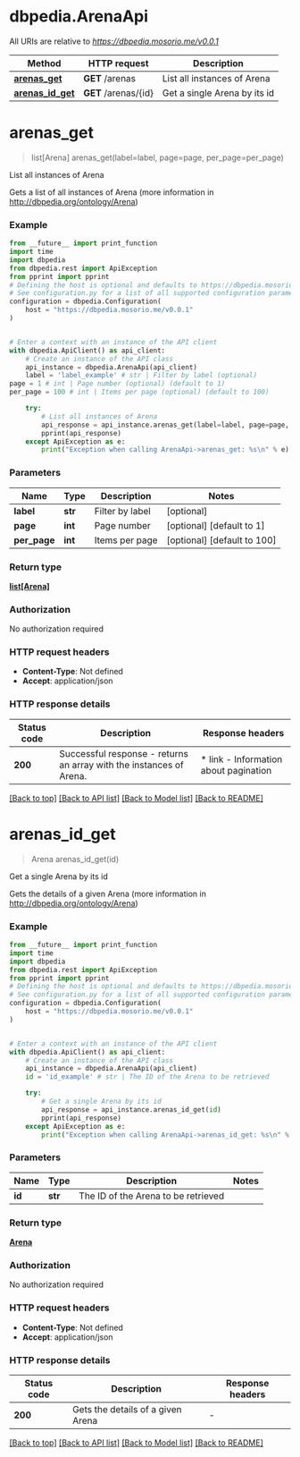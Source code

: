 # dbpedia.ArenaApi

All URIs are relative to *https://dbpedia.mosorio.me/v0.0.1*

Method | HTTP request | Description
------------- | ------------- | -------------
[**arenas_get**](ArenaApi.md#arenas_get) | **GET** /arenas | List all instances of Arena
[**arenas_id_get**](ArenaApi.md#arenas_id_get) | **GET** /arenas/{id} | Get a single Arena by its id


# **arenas_get**
> list[Arena] arenas_get(label=label, page=page, per_page=per_page)

List all instances of Arena

Gets a list of all instances of Arena (more information in http://dbpedia.org/ontology/Arena)

### Example

```python
from __future__ import print_function
import time
import dbpedia
from dbpedia.rest import ApiException
from pprint import pprint
# Defining the host is optional and defaults to https://dbpedia.mosorio.me/v0.0.1
# See configuration.py for a list of all supported configuration parameters.
configuration = dbpedia.Configuration(
    host = "https://dbpedia.mosorio.me/v0.0.1"
)


# Enter a context with an instance of the API client
with dbpedia.ApiClient() as api_client:
    # Create an instance of the API class
    api_instance = dbpedia.ArenaApi(api_client)
    label = 'label_example' # str | Filter by label (optional)
page = 1 # int | Page number (optional) (default to 1)
per_page = 100 # int | Items per page (optional) (default to 100)

    try:
        # List all instances of Arena
        api_response = api_instance.arenas_get(label=label, page=page, per_page=per_page)
        pprint(api_response)
    except ApiException as e:
        print("Exception when calling ArenaApi->arenas_get: %s\n" % e)
```

### Parameters

Name | Type | Description  | Notes
------------- | ------------- | ------------- | -------------
 **label** | **str**| Filter by label | [optional] 
 **page** | **int**| Page number | [optional] [default to 1]
 **per_page** | **int**| Items per page | [optional] [default to 100]

### Return type

[**list[Arena]**](Arena.md)

### Authorization

No authorization required

### HTTP request headers

 - **Content-Type**: Not defined
 - **Accept**: application/json

### HTTP response details
| Status code | Description | Response headers |
|-------------|-------------|------------------|
**200** | Successful response - returns an array with the instances of Arena. |  * link - Information about pagination <br>  |

[[Back to top]](#) [[Back to API list]](../README.md#documentation-for-api-endpoints) [[Back to Model list]](../README.md#documentation-for-models) [[Back to README]](../README.md)

# **arenas_id_get**
> Arena arenas_id_get(id)

Get a single Arena by its id

Gets the details of a given Arena (more information in http://dbpedia.org/ontology/Arena)

### Example

```python
from __future__ import print_function
import time
import dbpedia
from dbpedia.rest import ApiException
from pprint import pprint
# Defining the host is optional and defaults to https://dbpedia.mosorio.me/v0.0.1
# See configuration.py for a list of all supported configuration parameters.
configuration = dbpedia.Configuration(
    host = "https://dbpedia.mosorio.me/v0.0.1"
)


# Enter a context with an instance of the API client
with dbpedia.ApiClient() as api_client:
    # Create an instance of the API class
    api_instance = dbpedia.ArenaApi(api_client)
    id = 'id_example' # str | The ID of the Arena to be retrieved

    try:
        # Get a single Arena by its id
        api_response = api_instance.arenas_id_get(id)
        pprint(api_response)
    except ApiException as e:
        print("Exception when calling ArenaApi->arenas_id_get: %s\n" % e)
```

### Parameters

Name | Type | Description  | Notes
------------- | ------------- | ------------- | -------------
 **id** | **str**| The ID of the Arena to be retrieved | 

### Return type

[**Arena**](Arena.md)

### Authorization

No authorization required

### HTTP request headers

 - **Content-Type**: Not defined
 - **Accept**: application/json

### HTTP response details
| Status code | Description | Response headers |
|-------------|-------------|------------------|
**200** | Gets the details of a given Arena |  -  |

[[Back to top]](#) [[Back to API list]](../README.md#documentation-for-api-endpoints) [[Back to Model list]](../README.md#documentation-for-models) [[Back to README]](../README.md)

